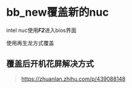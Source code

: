 # bb_new覆盖新的nuc
intel nuc使用***F2***进入bios界面

使用再生龙方式覆盖

## 覆盖后开机花屏解决方式
> https://zhuanlan.zhihu.com/p/439088148
